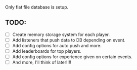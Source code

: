 Only flat file database is setup.

## TODO:
- [ ] Create memory storage system for each player.
- [ ] Add listeners that push data to DB depending on event.
- [ ] Add config options for auto push and more.
- [ ] Add leaderboards for top players.
- [ ] Add config options for experience given on certain events.
- [ ] And more, I'll think of later!!!!
